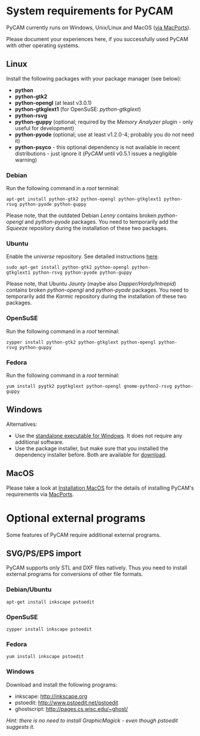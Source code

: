 System requirements for PyCAM
=============================

PyCAM currently runs on Windows, Unix/Linux and MacOS ([via
MacPorts](http://sourceforge.net/projects/pycam/forums/forum/860183/topic/3800091)).

Please document your experiences here, if you successfully used PyCAM
with other operating systems.

Linux
-----

Install the following packages with your package manager (see below):

-   **python**
-   **python-gtk2**
-   **python-opengl** (at least v3.0.1)
-   **python-gtkglext1** (for OpenSuSE: *python-gtkglext*)
-   **python-rsvg**
-   **python-guppy** (optional; required by the *Memory Analyzer*
    plugin - only useful for development)
-   **python-pyode** (optional; use at least v1.2.0-4; probably you do
    not need it)
-   **python-psyco** - this optional dependency is not available in
    recent distributions - just ignore it (*PyCAM* until v0.5.1 issues a
    negligible warning)

### Debian

Run the following command in a *root* terminal:

    apt-get install python-gtk2 python-opengl python-gtkglext1 python-rsvg python-pyode python-guppy

Please note, that the outdated Debian *Lenny* contains broken
*python-opengl* and *python-pyode* packages. You need to temporarily add
the *Squeeze* repository during the installation of these two packages.

### Ubuntu

Enable the *universe* repository. See detailed instructions
[here](http://help.ubuntu.com/community/Repositories/Ubuntu).

    sudo apt-get install python-gtk2 python-opengl python-gtkglext1 python-rsvg python-pyode python-guppy

Please note, that Ubuntu *Jaunty* (maybe also *Dapper/Hardy/Intrepid*)
contains broken *python-opengl* and *python-pyode* packages. You need to
temporarily add the *Karmic* repository during the installation of these
two packages.

### OpenSuSE

Run the following command in a *root* terminal:

    zypper install python-gtk2 python-gtkglext python-opengl python-rsvg python-guppy

### Fedora

Run the following command in a *root* terminal:

    yum install pygtk2 pygtkglext python-opengl gnome-python2-rsvg python-guppy

Windows
-------

Alternatives:

-   Use the [standalone executable for
    Windows](http://pycam.sf.net/downloads.html). It does not require
    any additional software.
-   Use the package installer, but make sure that you installed the
    dependency installer before. Both are available for
    [download](http://pycam.sf.net/downloads.html).

MacOS
-----

Please take a look at [Installation MacOS](installation-macos)
for the details of installing PyCAM's requirements via
[MacPorts](http://www.macports.org/).


Optional external programs
==========================

Some features of PyCAM require additional external programs.


SVG/PS/EPS import
-----------------

PyCAM supports only STL and DXF files natively. Thus you need to install
external programs for conversions of other file formats.

### Debian/Ubuntu

    apt-get install inkscape pstoedit

### OpenSuSE

    zypper install inkscape pstoedit

### Fedora

    yum install inkscape pstoedit

### Windows

Download and install the following programs:

* inkscape: <http://inkscape.org>
* pstoedit: <http://www.pstoedit.net/pstoedit>
* ghostscript: <http://pages.cs.wisc.edu/~ghost/>

*Hint: there is no need to install GraphicMagick - even though pstoedit
suggests it.*

